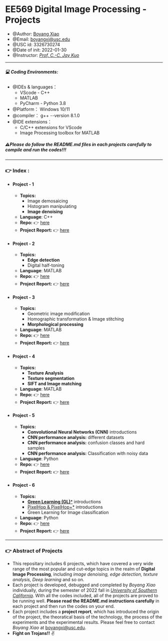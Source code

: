 # EE569 Digital Image Processing - Projects
 * @Author:         [Boyang Xiao](https://www.linkedin.com/in/boyang-xiao-40b644225/)
 * @Email:          boyangxi@usc.edu
 * @USC id:         3326730274  
 * @Date of init:   2022-01-30
 * @Instructor:     [*Prof. C.-C. Jay Kuo*](https://viterbi.usc.edu/directory/faculty/Kuo/Chung-Chieh)
***
##### 💻 Coding Environments:
 * @IDEs & languages：		
    - VScode - C++
    - MATLAB
    - PyCharm - Python 3.8
 * @Platform：	Windows 10/11
 * @compiler：	g++  --version 8.1.0
 * @IDE extensions：	
    * C/C++ extensions for VScode 
    * Image Processing toolbox for MATLAB
##### ⚠️Please do follow the README.md files in each projects carefully to compile and run the codes!!!
***
### 👉 Index :
- #### Project - 1
    - **Topics:** 
        - Image demosaicing
        - Histogram manipulating
        - **Image denoising**
    - **Language**: C++
    - **Repo:** 👉 [here](https://github.com/SeanXiaoby/EE569_USC_2022spring/tree/main/Homework_1)
    - **Project Report:** 👉 [here](https://github.com/SeanXiaoby/EE569_USC_2022spring/blob/main/Homework_1/Homework%20Report/EE569_hw1_3326730274_Xiao.pdf)
    
- #### Project - 2
    - **Topics:** 
        - **Edge detection**
        - Digital half-toning
    - **Language**: MATLAB
    - **Repo:** 👉 [here](https://github.com/SeanXiaoby/EE569_USC_2022spring/tree/main/Homework_2)
    - **Project Report:** 👉 [here](https://github.com/SeanXiaoby/EE569_USC_2022spring/blob/main/Homework_2/Homework%20Report/EE569_hw2_3326730274_Xiao.pdf)
- #### Project - 3
    - **Topics:** 
        - Geometric image modification
        - Homographic transformation & Image stitching
        - **Morphological processing**
    - **Language**: MATLAB
    - **Repo:** 👉 [here](https://github.com/SeanXiaoby/EE569_USC_2022spring/tree/main/Homework_3)
    - **Project Report:** 👉 [here](https://github.com/SeanXiaoby/EE569_USC_2022spring/blob/main/Homework_3/Homework%20Report/EE569_hw3_3326730274_Xiao.pdf)
- #### Project - 4
    - **Topics:** 
        - **Texture Analysis**
        - **Texture segmentation**
        - **SIFT and Image matching**
    - **Language**: MATLAB
    - **Repo:** 👉 [here](https://github.com/SeanXiaoby/EE569_USC_2022spring/tree/main/Homework_4)
    - **Project Report:** 👉 [here](https://github.com/SeanXiaoby/EE569_USC_2022spring/blob/main/Homework_4/Homework%20Report/EE569_hw4_3326730274_Xiao.pdf)
- #### Project - 5
    - **Topics:** 
        - **Convolutional Neural Networks (CNN)** introductions
        - **CNN performance analysis:** different datasets
        - **CNN performance analysis:** confusion classes and hard samples
        - **CNN performance analysis:** Classification with noisy data
    - **Language**: Python
    - **Repo:** 👉 [here](https://github.com/SeanXiaoby/EE569_USC_2022spring/tree/main/Homework_5)
    - **Project Report:** 👉 [here](https://github.com/SeanXiaoby/EE569_USC_2022spring/blob/main/Homework_5/Homework%20Report/EE569_hw5_3326730274_Xiao.pdf)
- #### Project - 6
    - **Topics:** 
        - [**Green Learning (GL)***](https://github.com/SeanXiaoby/EE569_USC_2022spring/blob/main/Homework_6/Reference/Saak%20Transform-Kuo-JVCI-2018-01.pdf) introductions
        - [PixelHop & PixelHop+*](https://github.com/SeanXiaoby/EE569_USC_2022spring/blob/main/Homework_6/Reference/Saak%20Transform-Kuo-JVCI-2018-01.pdf) introductions
        - Green Learning for Image classification
    - **Language**: Python
    - **Repo:** 👉 [here](https://github.com/SeanXiaoby/EE569_USC_2022spring/tree/main/Homework_6)
    - **Project Report:** 👉 [here](https://github.com/SeanXiaoby/EE569_USC_2022spring/blob/main/Homework_6/Homework%20Report/Homework%20Report%206.pdf)
---
### 👉 Abstract of Projects
- This repositary includes 6 projects, which have covered a very wide range of the most popular and cut-edge topics in the realm of **Digital Image Processing**, including *image denoising, edge detection, texture analysis, Deep learning* and so on.
- Each project is developed, debugged and completed by *Boyang Xiao* individually, during the semester of 2022 fall in [*University of Southern California*](https://viterbischool.usc.edu/). With all the codes included, all of the projects are proved to be running well. **Please read the README.md instructions carefully** in each project and then run the codes on your end.
- Each project includes a **project report**, which has introduced the origin of the project, the theoratical basis of the technology, the process of the experiments and the experimental results. Please feel free to contact *Boyang Xiao* at <a href="boyangxi@usc.edu">boyangxi@usc.edu</a>.
- **Fight on Trojans!!** ✌️

